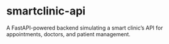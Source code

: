 # smartclinic-api
A FastAPI-powered backend simulating a smart clinic’s API for appointments, doctors, and patient management.
